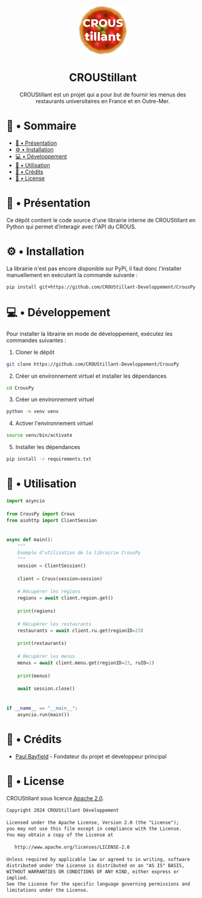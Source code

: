 <div align="center">
<img src="https://raw.githubusercontent.com/CROUStillant-Developpement/CROUStillantAssets/main/logo.png" alt="CROUStillant Logo"/>
  
# CROUStillant
CROUStillant est un projet qui a pour but de fournir les menus des restaurants universitaires en France et en Outre-Mer. 

</div>
  
# 📖 • Sommaire

- [🚀 • Présentation](#--présentation)
- [⚙️ • Installation](#--installation)
- [💻 • Développement](#--développement)
- [📄 • Utilisation](#--utilisation)
- [📃 • Crédits](#--crédits)
- [📝 • License](#--license)

# 🚀 • Présentation

Ce dépôt contient le code source d'une librairie interne de CROUStillant en Python qui permet d’interagir avec l'API du CROUS.

# ⚙️ • Installation

La librairie n'est pas encore disponible sur PyPi, il faut donc l'installer manuellement en exécutant la commande suivante :
```
pip install git+https://github.com/CROUStillant-Developpement/CrousPy
```

# 💻 • Développement

Pour installer la librairie en mode de développement, exécutez les commandes suivantes :

1. Cloner le dépôt
```bash
git clone https://github.com/CROUStillant-Developpement/CrousPy
```

2. Créer un environnement virtuel et installer les dépendances
```bash
cd CrousPy
```

3. Créer un environnement virtuel
```bash	
python -m venv venv
```

4. Activer l'environnement virtuel
```bash	
source venv/bin/activate
```

5. Installer les dépendances
```bash
pip install -r requirements.txt
```

# 📄 • Utilisation

```python
import asyncio

from CrousPy import Crous
from aiohttp import ClientSession


async def main():
    """
    Exemple d'utilisation de la librairie CrousPy
    """
    session = ClientSession()

    client = Crous(session=session)

    # Récupérer les régions
    regions = await client.region.get()

    print(regions)

    # Récupérer les restaurants
    restaurants = await client.ru.get(regionID=23)

    print(restaurants)

    # Récupérer les menus
    menus = await client.menu.get(regionID=23, ruID=1)

    print(menus)

    await session.close()


if __name__ == "__main__":
    asyncio.run(main())
```

# 📃 • Crédits

- [Paul Bayfield](https://github.com/PaulBayfield) - Fondateur du projet et développeur principal

# 📝 • License

CROUStillant sous licence [Apache 2.0](LICENSE).

```
Copyright 2024 CROUStillant Développement

Licensed under the Apache License, Version 2.0 (the "License");
you may not use this file except in compliance with the License.
You may obtain a copy of the License at

   http://www.apache.org/licenses/LICENSE-2.0

Unless required by applicable law or agreed to in writing, software
distributed under the License is distributed on an "AS IS" BASIS,
WITHOUT WARRANTIES OR CONDITIONS OF ANY KIND, either express or implied.
See the License for the specific language governing permissions and
limitations under the License.
```
